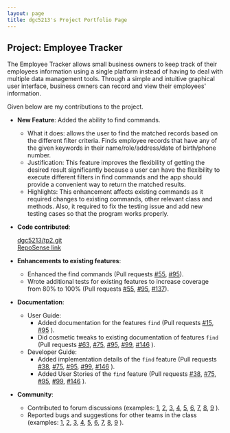```yaml
---
layout: page
title: dgc5213's Project Portfolio Page
---
```


## Project: Employee Tracker

The Employee Tracker allows small business owners to keep track of their employees information using a single platform instead of having to deal with multiple data management tools.
Through a simple and intuitive graphical user interface, business owners can record and view their employees' information.


Given below are my contributions to the project.

* **New Feature**: Added the ability to find commands.
  * What it does: allows the user to find the matched records based on the different filter criteria. Finds employee records that have any of the given keywords in their name/role/address/date of birth/phone number.
  * Justification: This feature improves the flexibility of getting the desired result significantly because a user can have the flexibility to execute different filters in find commands and the app should provide a convenient way to return the matched results.
  * Highlights: This enhancement affects existing commands as it required changes to existing commands, other relevant class and methods. Also, it required to fix the testing issue and add new testing cases so that the program works properly.


* **Code contributed**:
  
  [dgc5213/tp2.git](https://github.com/dgc5213/tp2)  
  [RepoSense link](https://nus-tic4002-ay2021s2.github.io/tp-dashboard/#breakdown=true&search=dgc5213)


* **Enhancements to existing features**:
  * Enhanced the find commands (Pull requests [\#55](https://github.com/AY2021S2-TIC4002-F18-2/tp2/pull/55), [\#95](https://github.com/AY2021S2-TIC4002-F18-2/tp2/pull/95)).
  * Wrote additional tests for existing features to increase coverage from 80% to 100% (Pull requests [\#55](https://github.com/AY2021S2-TIC4002-F18-2/tp2/pull/55), [\#95](https://github.com/AY2021S2-TIC4002-F18-2/tp2/pull/95), [\#137](https://github.com/AY2021S2-TIC4002-F18-2/tp2/pull/137)).

* **Documentation**:
  * User Guide:
    * Added documentation for the features `find` (Pull requests [\#15](https://github.com/AY2021S2-TIC4002-F18-2/tp2/pull/15), [\#95](https://github.com/AY2021S2-TIC4002-F18-2/tp2/pull/95) ).
    * Did cosmetic tweaks to existing documentation of features `find` (Pull requests [\#63](https://github.com/AY2021S2-TIC4002-F18-2/tp2/pull/63), [\#75](https://github.com/AY2021S2-TIC4002-F18-2/tp2/pull/75), [\#95](https://github.com/AY2021S2-TIC4002-F18-2/tp2/pull/95), [\#99](https://github.com/AY2021S2-TIC4002-F18-2/tp2/pull/99), [\#146](https://github.com/AY2021S2-TIC4002-F18-2/tp2/pull/146) ).
  * Developer Guide:
    * Added implementation details of the `find` feature (Pull requests [\#38](https://github.com/AY2021S2-TIC4002-F18-2/tp2/pull/38), [\#75](https://github.com/AY2021S2-TIC4002-F18-2/tp2/pull/75), [\#95](https://github.com/AY2021S2-TIC4002-F18-2/tp2/pull/95), [\#99](https://github.com/AY2021S2-TIC4002-F18-2/tp2/pull/99), [\#146](https://github.com/AY2021S2-TIC4002-F18-2/tp2/pull/146) ).
    * Added User Stories of the `find` feature (Pull requests [\#38](https://github.com/AY2021S2-TIC4002-F18-2/tp2/pull/38), [\#75](https://github.com/AY2021S2-TIC4002-F18-2/tp2/pull/75), [\#95](https://github.com/AY2021S2-TIC4002-F18-2/tp2/pull/95), [\#99](https://github.com/AY2021S2-TIC4002-F18-2/tp2/pull/99), [\#146](https://github.com/AY2021S2-TIC4002-F18-2/tp2/pull/146) ).
   
* **Community**:
  * Contributed to forum discussions (examples: [1](https://github.com/dgc5213/ped/issues/10), [2](https://github.com/dgc5213/ped/issues/9), [3](https://github.com/dgc5213/ped/issues/8), [4](https://github.com/dgc5213/ped/issues/7), [5](https://github.com/dgc5213/ped/issues/6), [6](https://github.com/dgc5213/ped/issues/5), [7](https://github.com/dgc5213/ped/issues/4), [8](https://github.com/dgc5213/ped/issues/3), [9](https://github.com/dgc5213/ped/issues/2) ).
  * Reported bugs and suggestions for other teams in the class (examples: [1](https://github.com/dgc5213/ped/issues/10), [2](https://github.com/dgc5213/ped/issues/9), [3](https://github.com/dgc5213/ped/issues/8), [4](https://github.com/dgc5213/ped/issues/7), [5](https://github.com/dgc5213/ped/issues/6), [6](https://github.com/dgc5213/ped/issues/5), [7](https://github.com/dgc5213/ped/issues/4), [8](https://github.com/dgc5213/ped/issues/3), [9](https://github.com/dgc5213/ped/issues/2) ).
